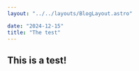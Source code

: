 ```yaml
---
layout: "../../layouts/BlogLayout.astro"

date: "2024-12-15"
title: "The test"
---
```


## This is a test!
